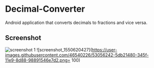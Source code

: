 # Decimal-Converter

Android application that converts decimals to fractions and vice versa.

## Screenshot

![screenshot 1](https://user-images.githubusercontent.com/46540226/53056075-c8af1b80-345e-11e9-821f-9a4fe528d447.png=100)
![screenshot_1550620427](https://user-images.githubusercontent.com/46540226/53056242-5db21480-345f-11e9-8d88-98891546e7d2.png= 100)

